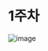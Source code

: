 # 1주차

![image](https://user-images.githubusercontent.com/74086829/230268579-d6556ad5-ee8c-47d3-bb51-09a87c15ed73.png)
